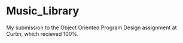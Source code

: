 # Music_Library
My submission to the Object Oriented Program Design assignment at Curtin, which recieved 100%.
